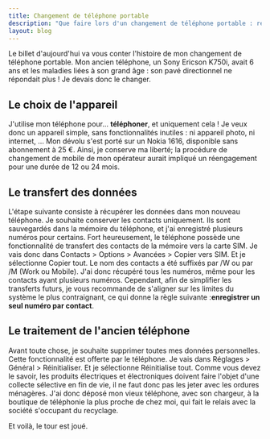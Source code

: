 ```yaml
---
title: Changement de téléphone portable
description: "Que faire lors d'un changement de téléphone portable : récupération des contacts, …"
layout: blog
---
```

Le billet d'aujourd'hui va vous conter l'histoire de mon changement de téléphone portable. Mon
ancien téléphone, un Sony Ericson K750i, avait 6 ans et les maladies liées à son grand âge : son
pavé directionnel ne répondait plus ! Je devais donc le changer.

## Le choix de l'appareil

J'utilise mon téléphone pour… **téléphoner**, et uniquement cela ! Je veux donc un appareil simple,
sans fonctionnalités inutiles : ni appareil photo, ni internet, … Mon dévolu s'est porté sur un
Nokia 1616, disponible sans abonnement à 25 €. Ainsi, je conserve ma liberté; la procédure de
changement de mobile de mon opérateur aurait impliqué un réengagement pour une durée de 12 ou 24
mois.

## Le transfert des données

L'étape suivante consiste à récupérer les données dans mon nouveau téléphone. Je souhaite conserver
les contacts uniquement. Ils sont sauvegardés dans la mémoire du téléphone, et j'ai enregistré
plusieurs numéros pour certains. Fort heureusement, le téléphone possède une fonctionnalité de
transfert des contacts de la mémoire vers la carte SIM. Je vais donc dans Contacts > Options >
Avancées > Copier vers SIM. Et je sélectionne Copier tout. Le nom des contacts a été suffixés
par /W ou par /M (Work ou Mobile). J'ai donc récupéré tous les numéros, même pour les contacts ayant
plusieurs numéros. Cependant, afin de simplifier les transferts futurs, je vous recommande de
s'aligner sur les limites du système le plus contraignant, ce qui donne la règle
suivante :**enregistrer un seul numéro par contact**.

## Le traitement de l'ancien téléphone

Avant toute chose, je souhaite supprimer toutes mes données personnelles. Cette fonctionnalité est
offerte par le téléphone. Je vais dans Réglages > Général > Réinitialiser. Et je sélectionne
Réinitialise tout. Comme vous devez le savoir, les produits électriques et électroniques doivent
faire l'objet d'une collecte sélective en fin de vie, il ne faut donc pas les jeter avec les ordures
ménagères. J'ai donc déposé mon vieux téléphone, avec son chargeur, à la boutique de téléphonie la
plus proche de chez moi, qui fait le relais avec la société s'occupant du recyclage.

Et voilà, le tour est joué.
